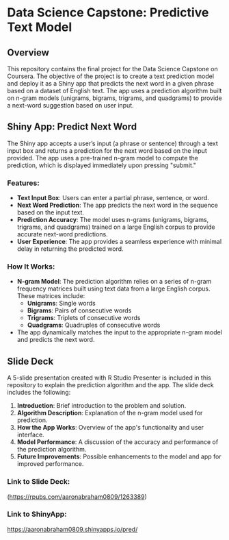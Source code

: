# Data Science Capstone: Predictive Text Model

## Overview
This repository contains the final project for the Data Science Capstone on Coursera. The objective of the project is to create a text prediction model and deploy it as a Shiny app that predicts the next word in a given phrase based on a dataset of English text. The app uses a prediction algorithm built on n-gram models (unigrams, bigrams, trigrams, and quadgrams) to provide a next-word suggestion based on user input.

## Shiny App: Predict Next Word
The Shiny app accepts a user’s input (a phrase or sentence) through a text input box and returns a prediction for the next word based on the input provided. The app uses a pre-trained n-gram model to compute the prediction, which is displayed immediately upon pressing "submit."

### Features:
- **Text Input Box**: Users can enter a partial phrase, sentence, or word.
- **Next Word Prediction**: The app predicts the next word in the sequence based on the input text.
- **Prediction Accuracy**: The model uses n-grams (unigrams, bigrams, trigrams, and quadgrams) trained on a large English corpus to provide accurate next-word predictions.
- **User Experience**: The app provides a seamless experience with minimal delay in returning the predicted word.

### How It Works:
- **N-gram Model**: The prediction algorithm relies on a series of n-gram frequency matrices built using text data from a large English corpus. These matrices include:
  - **Unigrams**: Single words
  - **Bigrams**: Pairs of consecutive words
  - **Trigrams**: Triplets of consecutive words
  - **Quadgrams**: Quadruples of consecutive words
- The app dynamically matches the input to the appropriate n-gram model and predicts the next word.

## Slide Deck
A 5-slide presentation created with R Studio Presenter is included in this repository to explain the prediction algorithm and the app. The slide deck includes the following:
1. **Introduction**: Brief introduction to the problem and solution.
2. **Algorithm Description**: Explanation of the n-gram model used for prediction.
3. **How the App Works**: Overview of the app's functionality and user interface.
4. **Model Performance**: A discussion of the accuracy and performance of the prediction algorithm.
5. **Future Improvements**: Possible enhancements to the model and app for improved performance.

### Link to Slide Deck:
(https://rpubs.com/aaronabraham0809/1263389)

### Link to ShinyApp:
<https://aaronabraham0809.shinyapps.io/pred/>
